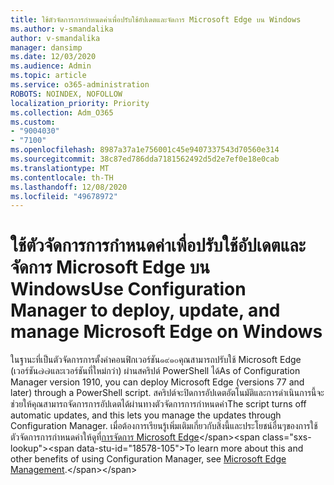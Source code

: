 ```yaml
---
title: ใช้ตัวจัดการการกำหนดค่าเพื่อปรับใช้อัปเดตและจัดการ Microsoft Edge บน Windows
ms.author: v-smandalika
author: v-smandalika
manager: dansimp
ms.date: 12/03/2020
ms.audience: Admin
ms.topic: article
ms.service: o365-administration
ROBOTS: NOINDEX, NOFOLLOW
localization_priority: Priority
ms.collection: Adm_O365
ms.custom:
- "9004030"
- "7100"
ms.openlocfilehash: 8987a37a1e756001c45e9407337543d70560e314
ms.sourcegitcommit: 38c87ed786dda7181562492d5d2e7ef0e18e0cab
ms.translationtype: MT
ms.contentlocale: th-TH
ms.lasthandoff: 12/08/2020
ms.locfileid: "49678972"
---
```

# <a name="use-configuration-manager-to-deploy-update-and-manage-microsoft-edge-on-windows"></a><span data-ttu-id="18578-102">ใช้ตัวจัดการการกำหนดค่าเพื่อปรับใช้อัปเดตและจัดการ Microsoft Edge บน Windows</span><span class="sxs-lookup"><span data-stu-id="18578-102">Use Configuration Manager to deploy, update, and manage Microsoft Edge on Windows</span></span>

<span data-ttu-id="18578-103">ในฐานะที่เป็นตัวจัดการการตั้งค่าคอนฟิกเวอร์ชัน๑๙๑๐คุณสามารถปรับใช้ Microsoft Edge (เวอร์ชัน๗๗และเวอร์ชันที่ใหม่กว่า) ผ่านสคริปต์ PowerShell ได้</span><span class="sxs-lookup"><span data-stu-id="18578-103">As of Configuration Manager version 1910, you can deploy Microsoft Edge (versions 77 and later) through a PowerShell script.</span></span> <span data-ttu-id="18578-104">สคริปต์จะปิดการอัปเดตอัตโนมัติและการดำเนินการนี้จะช่วยให้คุณสามารถจัดการการอัปเดตได้ผ่านทางตัวจัดการการกำหนดค่า</span><span class="sxs-lookup"><span data-stu-id="18578-104">The script turns off automatic updates, and this lets you manage the updates through Configuration Manager.</span></span> <span data-ttu-id="18578-105">เมื่อต้องการเรียนรู้เพิ่มเติมเกี่ยวกับสิ่งนี้และประโยชน์อื่นๆของการใช้ตัวจัดการการกำหนดค่าให้ดูที่[การจัดการ Microsoft Edge](https://docs.microsoft.com/mem/configmgr/apps/deploy-use/deploy-edge?)</span><span class="sxs-lookup"><span data-stu-id="18578-105">To learn more about this and other benefits of using Configuration Manager, see [Microsoft Edge Management](https://docs.microsoft.com/mem/configmgr/apps/deploy-use/deploy-edge?).</span></span>